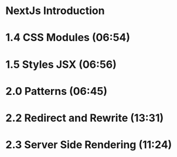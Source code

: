 # NextJs Introduction

# 1.4 CSS Modules (06:54)

# 1.5 Styles JSX (06:56)

# 2.0 Patterns (06:45)

# 2.2 Redirect and Rewrite (13:31)

# 2.3 Server Side Rendering (11:24)
